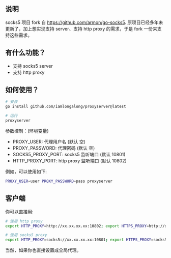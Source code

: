 ## 说明

socks5 项目 fork 自 https://github.com/armon/go-socks5. 原项目已经多年未更新了，加上想实现支持 server、支持 http proxy 的需求，于是 fork 一份来支持这些需求。

## 有什么功能？
- 支持 socks5 server
- 支持 http proxy

## 如何使用？

```bash
# 安装
go install github.com/iamlongalong/proxyserver@latest

# 运行
proxyserver
```

参数控制：(环境变量)
- PROXY_USER: 代理用户名 (默认 空)
- PROXY_PASSWORD: 代理密码 (默认 空)
- SOCKS5_PROXY_PORT: socks5 监听端口 (默认 10801)
- HTTP_PROXY_PORT: http proxy 监听端口 (默认 10802)

例如，可以使用如下:
```bash
PROXY_USER=user PROXY_PASSWORD=pass proxyserver
```

## 客户端
你可以直接用:
```bash
# 使用 http proxy
export HTTP_PROXY=http://xx.xx.xx.xx:10802; export HTTPS_PROXY=http://xx.xx.xx.xx:10802;

# 使用 socks5 proxy
export HTTP_PROXY=socks5://xx.xx.xx.xx:10801; export HTTPS_PROXY=socks5://xx.xx.xx.xx:10801;
```

当然，如果你也直接设置成全局代理。
